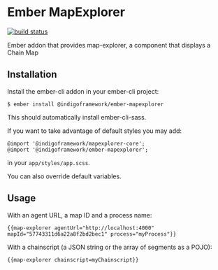 # Ember MapExplorer

[![build status](https://travis-ci.org/stratumn/ember-mapexplorer.svg?branch=master)](https://travis-ci.org/stratumn/ember-mapexplorer?branch=master)

Ember addon that provides map-explorer, a component that displays a Chain Map

## Installation

Install the ember-cli addon in your ember-cli project:

```
$ ember install @indigoframework/ember-mapexplorer
```

This should automatically install ember-cli-sass.

If you want to take advantage of default styles you may add:

```
@import '@indigoframework/mapexplorer-core';
@import '@indigoframework/ember-mapexplorer';
```

in your `app/styles/app.scss`.

You can also override default variables.

## Usage

With an agent URL, a map ID and a process name:

```
{{map-explorer agentUrl="http://localhost:4000" mapId="57743311d6a22a8f2bd2bec1" process="myProcess"}}
```

With a chainscript (a JSON string or the array of segments as a POJO):

```
{{map-explorer chainscript=myChainscript}}
```
